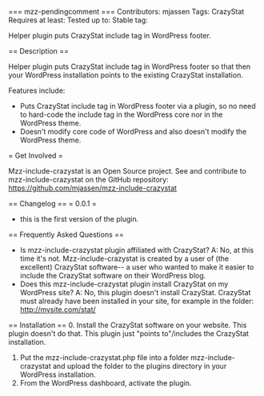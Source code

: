 === mzz-pendingcomment ===
Contributors: mjassen
Tags: CrazyStat
Requires at least:
Tested up to:
Stable tag:

Helper plugin puts CrazyStat include tag in WordPress footer.

== Description ==

Helper plugin puts CrazyStat include tag in WordPress footer so that then your WordPress installation points to the existing CrazyStat installation.

Features include:

* Puts CrazyStat include tag in WordPress footer via a plugin, so no need to hard-code the include tag in the WordPress core nor in the WordPress theme.
* Doesn't modify core code of WordPress and also doesn't modify the WordPress theme.

= Get Involved =

Mzz-include-crazystat is an Open Source project. See and contribute to mzz-include-crazystat on the GitHub repository: https://github.com/mjassen/mzz-include-crazystat

== Changelog ==
= 0.0.1 =
* this is the first version of the plugin.

== Frequently Asked Questions ==
* Is mzz-include-crazystat plugin affiliated with CrazyStat? A: No, at this time it's not. Mzz-include-crazystat is created by a user of (the excellent) CrazyStat software-- a user who wanted to make it easier to include the CrazyStat software on their WordPress blog.
* Does this mzz-include-crazystat plugin install CrazyStat on my WordPress site? A: No, this plugin doesn't install CrazyStat. CrazyStat must already have been installed in your site, for example in the folder: http://mysite.com/stat/


== Installation ==
0. Install the CrazyStat software on your website. This plugin doesn't do that. This plugin just "points to"/includes the CrazyStat installation.
1. Put the mzz-include-crazystat.php file into a folder mzz-include-crazystat and upload the folder to the plugins directory in your WordPress installation.
2. From the WordPress dashboard, activate the plugin.
